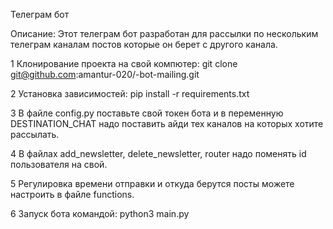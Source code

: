 Телеграм бот

Описание: 
Этот телеграм бот разработан для рассылки по нескольким телеграм каналам постов которые он берет с другого канала.

1 Клонирование проекта на свой компютер:
git clone git@github.com:amantur-020/-bot-mailing.git

2 Установка зависимостей:
pip install -r requirements.txt

3 В файле config.py поставьте свой токен бота и в переменную DESTINATION_CHAT надо поставить айди тех каналов на которых хотите рассылать.

4 В файлах add_newsletter, delete_newsletter, router надо поменять id пользователя на свой.

5 Регулировка времени отправки и откуда берутся посты можете настроить в файле functions.

6 Запуск бота командой:
python3 main.py

